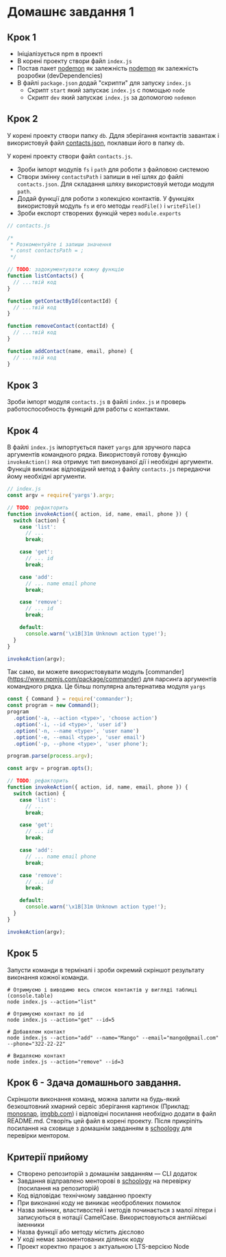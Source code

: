 # Домашнє завдання 1

## Крок 1

- Ініціалізується npm в проекті
- В корені проекту створи файл `index.js`
- Постав пакет [nodemon](https://www.npmjs.com/package/nodemon) як залежність [nodemon](https://www.npmjs.com/package/nodemon) як залежність розробки (devDependencies)
- В файлі `package.json` додай "скрипти" для запуску `index.js`
  - Скрипт `start` який запускає `index.js` с помощью `node`
  - Скрипт `dev` який запускає `index.js` за допомогою `nodemon`

## Крок 2

У корені проекту створи папку `db`. Ддля зберігання контактів завантаж і використовуй файл [contacts.json](./contacts.json), поклавши його в папку `db`.

У корені проекту створи файл `contacts.js`.

- Зроби імпорт модулів `fs` і `path` для роботи з файловою системою
- Створи змінну `contactsPath` і запиши в неї шлях до файлі `contacts.json`. Для складання шляху використовуй методи модуля `path`.
- Додай функції для роботи з колекцією контактів. У функціях використовуй модуль `fs` и его методы `readFile()` і `writeFile()`
- Зроби експорт створених функцій через `module.exports`

```js
// contacts.js

/*
 * Розкоментуйте і запиши значення
 * const contactsPath = ;
 */

// TODO: задокументувати кожну функцію
function listContacts() {
  // ...твій код
}

function getContactById(contactId) {
  // ...твій код
}

function removeContact(contactId) {
  // ...твій код
}

function addContact(name, email, phone) {
  // ...твій код
}
```

## Крок 3

Зроби імпорт модуля `contacts.js` в файлі `index.js` и проверь работоспособность функций для работы с контактами.

## Крок 4

В файлі `index.js` імпортується пакет `yargs` для зручного парса аргументів командного рядка. Використовуй готову функцію `invokeAction()` яка отримує тип виконуваної дії і необхідні аргументи. Функція викликає відповідний метод з файлу `contacts.js` передаючи йому необхідні аргументи.

```js
// index.js
const argv = require('yargs').argv;

// TODO: рефакторить
function invokeAction({ action, id, name, email, phone }) {
  switch (action) {
    case 'list':
      // ...
      break;

    case 'get':
      // ... id
      break;

    case 'add':
      // ... name email phone
      break;

    case 'remove':
      // ... id
      break;

    default:
      console.warn('\x1B[31m Unknown action type!');
  }
}

invokeAction(argv);
```

Так само, ви можете використовувати модуль [commander] (https://www.npmjs.com/package/commander) для парсинга аргументів командного рядка. Це більш популярна альтернатива модуля `yargs`

```js
const { Command } = require('commander');
const program = new Command();
program
  .option('-a, --action <type>', 'choose action')
  .option('-i, --id <type>', 'user id')
  .option('-n, --name <type>', 'user name')
  .option('-e, --email <type>', 'user email')
  .option('-p, --phone <type>', 'user phone');

program.parse(process.argv);

const argv = program.opts();

// TODO: рефакторить
function invokeAction({ action, id, name, email, phone }) {
  switch (action) {
    case 'list':
      // ...
      break;

    case 'get':
      // ... id
      break;

    case 'add':
      // ... name email phone
      break;

    case 'remove':
      // ... id
      break;

    default:
      console.warn('\x1B[31m Unknown action type!');
  }
}

invokeAction(argv);
```

## Крок 5

Запусти команди в терміналі і зроби окремий скріншот результату виконання кожної команди.

```shell
# Отримуємо і виводимо весь список контактів у вигляді таблиці (console.table)
node index.js --action="list"

# Отримуємо контакт по id
node index.js --action="get" --id=5

# Добавялем контакт
node index.js --action="add" --name="Mango" --email="mango@gmail.com" --phone="322-22-22"

# Видаляємо контакт
node index.js --action="remove" --id=3
```

## Крок 6 - Здача домашнього завдання.

Скріншоти виконання команд, можна залити на будь-який безкоштовний хмарний сервіс зберігання картинок (Приклад: [monosnap](https://monosnap.com/), [imgbb.com](https://imgbb.com/)) і відповідні посилання необхідно додати в файл README.md. Створіть цей файл в корені проекту. Після прикріпіть посилання на сховище з домашнім завданням в [schoology](https://app.schoology.com/login) для перевірки ментором.

## Критерії прийому

- Створено репозиторій з домашнім завданням &mdash; CLI додаток
- Завдання відправлено менторові в [schoology](https://app.schoology.com/login) на перевірку (посилання на репозиторій)
- Код відповідає технічному завданню проекту
- При виконанні коду не виникає необроблених помилок
- Назва змінних, властивостей і методів починається з малої літери і записуються в нотації CamelCase. Використовуються англійські іменники
- Назва функції або методу містить дієслово
- У коді немає закоментованих ділянок коду
- Проект коректно працює з актуальною LTS-версією Node
